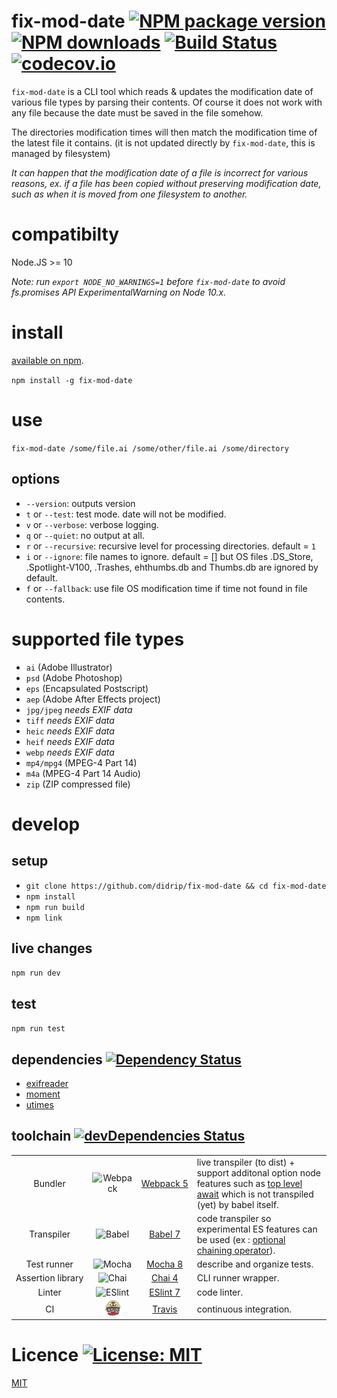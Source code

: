 # fix-mod-date [![NPM package version](https://img.shields.io/npm/v/fix-mod-date.svg?style=flat-square)](https://www.npmjs.com/package/fix-mod-date) [![NPM downloads](https://img.shields.io/npm/dm/fix-mod-date.svg?style=flat-square)](https://www.npmjs.com/package/fix-mod-date) [![Build Status](https://img.shields.io/travis/com/didrip/fix-mod-date/master?style=flat-square)](https://travis-ci.com/didrip/fix-mod-date) [![codecov.io](https://img.shields.io/coveralls/github/didrip/fix-mod-date/master.svg?style=flat-square)](http://codecov.io/github/didrip/fix-mod-date?branch=master)

`fix-mod-date` is a CLI tool which reads & updates the modification date of various file types by parsing their contents. Of course it does not work with any file because the date must be saved in the file somehow.

The directories modification times will then match the modification time of the latest file it contains. (it is not updated directly by `fix-mod-date`, this is managed by filesystem)

*It can happen that the modification date of a file is incorrect for various reasons, ex. if a file has been copied without preserving modification date, such as when it is moved from one filesystem to another.*

# compatibilty

Node.JS >= 10

*Note: run `export NODE_NO_WARNINGS=1` before `fix-mod-date` to avoid fs.promises API ExperimentalWarning on Node 10.x.*

# install

[available on npm](https://www.npmjs.com/package/fix-mod-date).

`npm install -g fix-mod-date`

# use

`fix-mod-date /some/file.ai /some/other/file.ai /some/directory`

## options

- `--version`: outputs version
- `t` or `--test`: test mode. date will not be modified.
- `v` or `--verbose`: verbose logging.
- `q` or `--quiet`: no output at all.
- `r` or `--recursive`: recursive level for processing directories. default = `1`
- `i` or `--ignore`: file names to ignore. default = [] but OS files .DS_Store, .Spotlight-V100, .Trashes, ehthumbs.db and Thumbs.db are ignored by default.
- `f` or `--fallback`: use file OS modification time if time not found in file contents.

# supported file types

- `ai` (Adobe Illustrator)
- `psd` (Adobe Photoshop)
- `eps` (Encapsulated Postscript)
- `aep` (Adobe After Effects project)
- `jpg/jpeg` *needs EXIF data*
- `tiff` *needs EXIF data*
- `heic` *needs EXIF data*
- `heif` *needs EXIF data*
- `webp` *needs EXIF data*
- `mp4/mpg4` (MPEG-4 Part 14)
- `m4a` (MPEG-4 Part 14 Audio)
- `zip` (ZIP compressed file)

# develop

## setup

- `git clone https://github.com/didrip/fix-mod-date && cd fix-mod-date`
- `npm install`
- `npm run build`
- `npm link`

## live changes

`npm run dev`

## test

`npm run test`


## dependencies [![Dependency Status](https://david-dm.org/didrip/fix-mod-date.svg?style=flat-square)](https://david-dm.org/didrip/fix-mod-date) 

- [exifreader](https://github.com/mattiasw/ExifReader)
- [moment](https://github.com/moment/moment)
- [utimes](https://github.com/baileyherbert/utimes)


## toolchain [![devDependencies Status](https://david-dm.org/didrip/fix-mod-date/dev-status.svg?style=flat-square)](https://david-dm.org/didrip/fix-mod-date?type=dev)

<table align="center">
	<tr>
		<td align="center">Bundler</td>
		<td align="center"><img src="https://github.com/webpack/media/blob/master/logo/icon-square-small.svg" height="24" alt="Webpack"></td>
		<td align="center"><a href="https://github.com/webpack/webpack">Webpack&nbsp;5</a></td>
		<td align="left">live transpiler (to dist) + support additonal option node features such as <a href="https://v8.dev/features/top-level-await">top level await</a> which is not transpiled (yet) by babel itself.</td>
	</tr>
	<tr>
		<td align="center">Transpiler</td>
		<td align="center"><img src="https://github.com/babel/logo/blob/master/babel.svg" height="24" alt="Babel"></td>
		<td align="center"><a href="https://github.com/babel/babel">Babel&nbsp;7</a></td>
		<td align="left">code transpiler so experimental ES features can be used (ex : <a href="https://developer.mozilla.org/en-US/docs/Web/JavaScript/Reference/Operators/Optional_chaining">optional chaining operator</a>).</td>
	</tr>
	<tr>
		<td align="center">Test&nbsp;runner</td>
		<td align="center"><img src="https://camo.githubusercontent.com/af4bf83ab2ca125346740f9961345a24ec43b3a9/68747470733a2f2f636c6475702e636f6d2f78465646784f696f41552e737667" height="24" alt="Mocha"></td>
		<td align="center"><a href="https://github.com/mochajs/mocha">Mocha&nbsp;8</a></td>
		<td align="left">describe and organize tests.</td>
	</tr>
	<tr>
		<td align="center">Assertion&nbsp;library</td>
		<td align="center"><img src="https://camo.githubusercontent.com/431283cc1643d02167aac31067137897507c60fc/687474703a2f2f636861696a732e636f6d2f696d672f636861692d6c6f676f2e706e67" height="24" alt="Chai"></td>
		<td align="center"><a href="https://github.com/chaijs/chai">Chai&nbsp;4</a></td>
		<td align="left">CLI runner wrapper.</td>
	</tr>
	<tr>
		<td align="center">Linter</td>
		<td align="center"><img src="https://upload.wikimedia.org/wikipedia/en/thumb/e/e3/ESLint_logo.svg/128px-ESLint_logo.svg.png" height="24" alt="ESlint"></td>
		<td align="center"><a href="https://github.com/eslint/eslint">ESlint&nbsp;7</a></td>
			<td align="left">code linter.</td>
	</tr>
	<tr>
		<td align="center">CI</td>
		<td align="center"><img src="https://github.com/travis-ci/travis-web/raw/master/public/images/logos/TravisCI-Mascot-1.png" height="24" alt="Travis"></td>
		<td align="center"><a href="https://github.com/travis-ci/travis-ci">Travis</a></td>
			<td align="left">continuous integration.</td>
	</tr>
</table>

# Licence [![License: MIT](https://img.shields.io/badge/License-MIT-yellow.svg?style=flat-square)](https://opensource.org/licenses/MIT)

[MIT](LICENSE)
